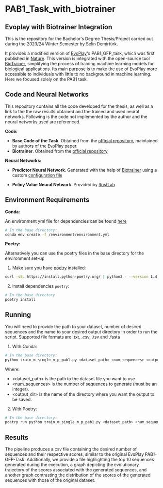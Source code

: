 # PAB1_Task_with_biotrainer

## Evoplay with Biotrainer Integration

This is the repository for the Bachelor's Degree Thesis/Project carried out during the 2023/24 Winter Semester by Selin Demirtürk.

It provides a modified version of [EvoPlay](https://github.com/melobio/EvoPlay)'s PAB1_GFP_task, which was first published in [Nature](https://www.nature.com/articles/s42256-023-00691-9). This version is integrated with the open-source tool [BioTrainer](https://github.com/sacdallago/biotrainer), simplifying the process of training machine learning models for biological applications. Its main purpose is to make the use of EvoPlay more accessible to individuals with little to no background in machine learning. Here we focused solely on the PAB1 task.

## Code and Neural Networks

This repository contains all the code developed for the thesis, as well as a link to the the raw results obtained and the trained and used neural networks. Following is the code not implemented by the author and the neural networks used are referenced.

**Code:**

* **Base Code of the Task**. Obtained from the [official repository](https://github.com/melobio/EvoPlay/tree/main/code/PAB1_GFP_task), maintained by authors of the EvoPlay paper.
* **Biotrainer**. Obtained from the [official repository](https://github.com/sacdallago/biotrainer)

**Neural Networks:**

* **Predictor Neural Network**. Generated with the help of [Biotrainer](https://github.com/sacdallago/biotrainer) using a custom [configuration file](https://github.com/selindemirtuerk/BachelorThesis-PAB1_Task_with_biotrainer/blob/main/oracle_training/config.yml)

* **Policy Value Neural Network**. Provided by [RostLab](https://www.cs.cit.tum.de/en/bio/home/)

## Environment Requirements

**Conda:**

An environment yml file for dependencies can be found [here](https://github.com/selindemirtuerk/BachelorThesis-PAB1_Task_with_biotrainer/blob/main/environment/environment.yml)

```bash
# In the base directory:
conda env create -f /environment/environment.yml
```

**Poetry:**

Alternatively you can use the poetry files in the base directory for the environment set-up

1. Make sure you have [poetry](https://python-poetry.org/) installed: 
```bash
curl -sSL https://install.python-poetry.org/ | python3 - --version 1.4.2
```

2. Install dependencies `poetry`:
```bash
# In the base directory
poetry install
```

## Running

You will need to provide the path to your dataset, number of desired sequences and the name to your desired output directory in order to run the script. Supported file formats are .txt, .csv, .tsv and .fasta

1. With Conda:

```bash
# In the base directory:
python train_m_single_m_p_pab1.py <dataset_path> <num_sequences> <output_dir>
```

Where:
- <dataset_path> is the path to the dataset file you want to use.
- <num_sequences> is the number of sequences to generate (must be an integer).
- <output_dir> is the name of the directory where you want the output to be saved.

2. With Poetry:

```bash
# In the base directory:
poetry run python train_m_single_m_p_pab1.py <dataset_path> <num_sequences> <output_dir>
```

## Results

The pipeline produces a csv file containing the desired number of sequences and their respective scores, similar to the original EvoPlay PAB1-GFP-Task. Additionally, we provide a file highlighting the top 10 sequences generated during the execution, a graph depicting the evolutionary trajectory of the scores associated with the generated sequences, and another graph contrasting the distribution of the scores of the generated sequences with those of the original dataset.

 

